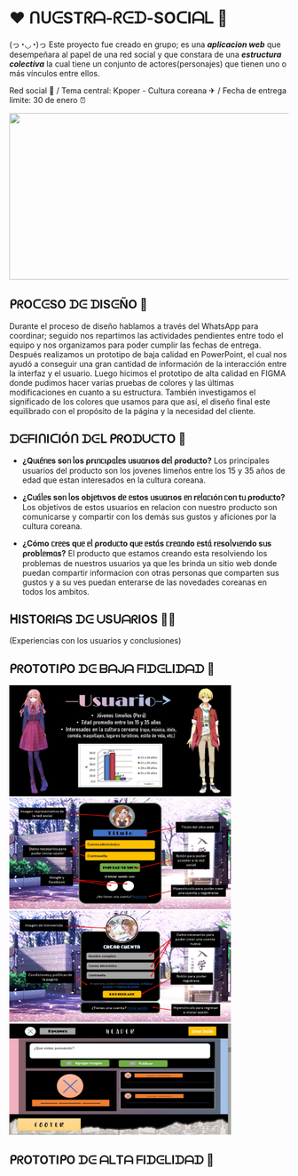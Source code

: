 # ❤ ᑎᑌᕮSTᖇᗩ-ᖇᕮᗪ-SOᑕIᗩᒪ 💙
(っ◔◡◔)っ Este proyecto fue creado en grupo; es una ___aplicacion web___ que desempeñara al papel de una red social y que constara de una ___estructura colectiva___ la cual tiene un conjunto de actores(personajes) que tienen uno o más vínculos entre ellos.

Red social 🤗 / Tema central: Kpoper - Cultura coreana ✈ / Fecha de entrega limite: 30 de enero ⏰

<img src="https://pa1.narvii.com/6566/1d7a4d554583f6af46702cfefbfee2657e0a0a3a_hq.gif" width="550" height="300">

## __ᑭᖇOᑕᕮSO ᗪᕮ ᗪISᕮÑO__ 🎨
Durante el proceso de diseño hablamos a través del WhatsApp para coordinar; seguido nos repartimos las actividades pendientes entre todo el equipo y nos organizamos para poder cumplir las fechas de entrega. Después realizamos un prototipo de baja calidad en PowerPoint, el cual nos ayudó a conseguir una gran cantidad de información de la interacción entre la interfaz y el usuario. Luego hicimos el prototipo de alta calidad en FIGMA donde pudimos hacer varias pruebas de colores y las últimas modificaciones en cuanto a su estructura. También investigamos el significado de los colores que usamos para que así, el diseño final este equilibrado con el propósito de la página y la necesidad del cliente.

## __ᗪᕮᖴIᑎIᑕIÓᑎ ᗪᕮᒪ ᑭᖇOᗪᑌᑕTO__ 🎯

- **¿Qᥙιᥱ́ᥒᥱs soᥒ ᥣos ρrιᥒᥴιρᥲᥣᥱs ᥙsᥙᥲrιos dᥱᥣ ρrodᥙᥴto?** Los principales usuarios del producto son los jovenes limeños entre los 15 y 35 años de edad que estan interesados en la cultura coreana.

- **¿Cᥙᥲ́ᥣᥱs soᥒ ᥣos objᥱtιvos dᥱ ᥱstos ᥙsᥙᥲrιos ᥱᥒ rᥱᥣᥲᥴιóᥒ ᥴoᥒ tᥙ ρrodᥙᥴto?** Los objetivos de estos usuarios en relacion con nuestro producto son comunicarse y compartir con los demás sus gustos y aficiones por la cultura coreana.

- **¿Cómo ᥴrᥱᥱs qᥙᥱ ᥱᥣ ρrodᥙᥴto qᥙᥱ ᥱstᥲ́s ᥴrᥱᥲᥒdo ᥱstᥲ́ rᥱsoᥣvιᥱᥒdo sᥙs ρrobᥣᥱmᥲs?** El producto que estamos creando esta resolviendo los problemas de nuestros usuarios ya que les brinda un sitio web donde puedan compartir informacion con otras personas que comparten sus gustos y a su ves puedan enterarse de las novedades coreanas en todos los ambitos. 

## __ᕼISTOᖇIᗩS ᗪᕮ ᑌSᑌᗩᖇIOS__ 👩‍💼
(Experiencias con los usuarios y conclusiones)

## __ᑭᖇOTOTIᑭO ᗪᕮ ᗷᗩᒍᗩ ᖴIᗪᕮᒪIᗪᗩᗪ__ 📁
<p float="left">
  <img src="https://github.com/Alebalt2021/Nuestra-red-social/blob/main/assets/img/Diapositiva2.JPG?raw=true" width="400" height="200" /> 
  <img src="https://github.com/Alebalt2021/Nuestra-red-social/blob/main/assets/img/Diapositiva3.JPG?raw=true" width="400" height="200" /> 
  <img src="https://github.com/Alebalt2021/Nuestra-red-social/blob/main/assets/img/Diapositiva4.JPG?raw=true" width="400" height="200" /> 
  <img src="https://github.com/Alebalt2021/Nuestra-red-social/blob/main/assets/img/Diapositiva5.JPG?raw=true" width="400" height="200" /> 
</p>

## __ᑭᖇOTOTIᑭO ᗪᕮ ᗩᒪTᗩ ᖴIᗪᕮᒪIᗪᗩᗪ__ 🔮
